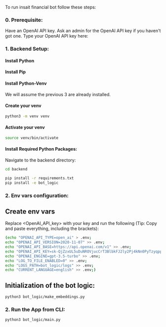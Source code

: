 
To run insait financial bot follow these steps:

### 0. **Prerequisite:**
Have an OpenAI API key. Ask an admin for the OpenAI API key if you haven't got one.
Type your OpenAI API key here:

### 1. **Backend Setup:**

#### Install Python
#### Install Pip
#### Install Python-Venv
We will assume the previous 3 are already installed.


#### Create your venv

  ```bash
  python3 -m venv venv
  ```

#### Activate your venv

  ```bash
  source venv/bin/activate
  ```

#### Install Required Python Packages:
 Navigate to the backend directory:

  ```bash
  cd backend
  ```

  ```bash
  pip install -r requirements.txt
  pip install -e bot_logic
  ```

### 2. **Env vars configuration:**

## Create env vars

Replace <OpenAI_API_key> with your key and run the following (Tip: Copy and paste everything, including the brackets):

  ```bash
  (echo "OPENAI_API_TYPE=open_ai" > .env;
  echo "OPENAI_API_VERSION=2020-11-07" >> .env;
  echo "OPENAI_API_BASE=https://api.openai.com/v1" >> .env;
  echo "OPENAI_API_KEY=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" >> .env;
  echo "OPENAI_ENGINE=gpt-3.5-turbo" >> .env;
  echo "LOG_TO_FILE_ENABLED=0" >> .env;
  echo "LOGS_PATH=bot_logic/logs" >> .env;
  echo "CURRENT_LANGUAGE=english" >> .env;)
  ```

 ## Initialization of the bot logic:

  ```bash
  python3 bot_logic/make_embeddings.py
  ```

### 2. **Run the App from CLI:**

  ```bash
  python3 bot_logic/main.py
  ```
